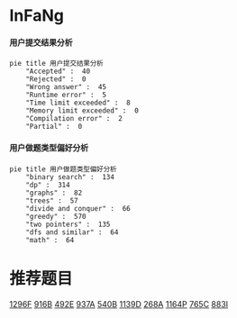 # InFaNg

<!-- tabs:start -->



#### **用户提交结果分析**

```mermaid
pie title 用户提交结果分析
    "Accepted" :  40
    "Rejected" :  0
    "Wrong answer" :  45
    "Runtime error" :  5
    "Time limit exceeded" :  8
    "Memory limit exceeded" :  0
    "Compilation error" :  2
    "Partial" :  0
```

#### **用户做题类型偏好分析**

```mermaid
pie title 用户做题类型偏好分析
    "binary search" :  134
    "dp" :  314
    "graphs" :  82
    "trees" :  57
    "divide and conquer" :  66
    "greedy" :  570
    "two pointers" :  135
    "dfs and similar" :  64
    "math" :  64
```



<!-- tabs:end -->
# 推荐题目
[1296F](https://codeforces.com/contest/1296/problem/F)
[916B](https://codeforces.com/contest/916/problem/B)
[492E](https://codeforces.com/contest/492/problem/E)
[937A](https://codeforces.com/contest/937/problem/A)
[540B](https://codeforces.com/contest/540/problem/B)
[1139D](https://codeforces.com/contest/1139/problem/D)
[268A](https://codeforces.com/contest/268/problem/A)
[1164P](https://codeforces.com/contest/1164/problem/P)
[765C](https://codeforces.com/contest/765/problem/C)
[883I](https://codeforces.com/contest/883/problem/I)
